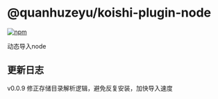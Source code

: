 # @quanhuzeyu/koishi-plugin-node

[![npm](https://img.shields.io/npm/v/@quanhuzeyu/koishi-plugin-node?style=flat-square)](https://www.npmjs.com/package/@quanhuzeyu/koishi-plugin-node)

动态导入node

## 更新日志

v0.0.9 修正存储目录解析逻辑，避免反复安装，加快导入速度

